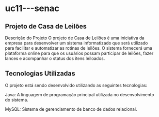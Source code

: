 # uc11---senac

## Projeto de Casa de Leilões
Descrição do Projeto
O projeto de Casa de Leilões é uma iniciativa da empresa para desenvolver um sistema informatizado que será utilizado para facilitar e automatizar as rotinas de leilões. O sistema fornecerá uma plataforma online para que os usuários possam participar de leilões, fazer lances e acompanhar o status dos itens leiloados.

## Tecnologias Utilizadas
O projeto está sendo desenvolvido utilizando as seguintes tecnologias:

Java: A linguagem de programação principal utilizada no desenvolvimento do sistema.

MySQL: Sistema de gerenciamento de banco de dados relacional.
